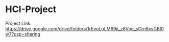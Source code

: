 # HCI-Project

Project Link: https://drive.google.com/drive/folders/1rEvoLpLM69ji_z6Voe_sCrn8xvGBI0w7?usp=sharing
